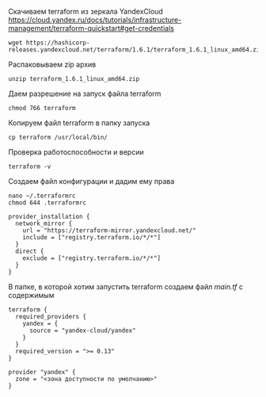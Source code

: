 Скачиваем terraform из зеркала YandexCloud https://cloud.yandex.ru/docs/tutorials/infrastructure-management/terraform-quickstart#get-credentials

```
wget https://hashicorp-releases.yandexcloud.net/terraform/1.6.1/terraform_1.6.1_linux_amd64.zip
```

Распаковываем zip архив

```
unzip terraform_1.6.1_linux_amd64.zip
```

Даем разрешение на запуск файла terraform

```
chmod 766 terraform
```

Копируем файл terraform в папку запуска

```
cp terraform /usr/local/bin/
```

Проверка работоспособности и версии

```
terraform -v
```

Создаем файл конфигурации и дадим ему права

```
nano ~/.terraformrc
chmod 644 .terraformrc
```

```
provider_installation {
  network_mirror {
    url = "https://terraform-mirror.yandexcloud.net/"
    include = ["registry.terraform.io/*/*"]
  }
  direct {
    exclude = ["registry.terraform.io/*/*"]
  }
}
```

В папке, в которой хотим запустить terraform создаем файл *main.tf* с содержимым

```
terraform {
  required_providers {
    yandex = {
      source = "yandex-cloud/yandex"
    }
  }
  required_version = ">= 0.13"
}

provider "yandex" {
  zone = "<зона доступности по умолчанию>"
}
```
